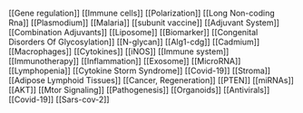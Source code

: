 [[Gene regulation]]
[[Immune cells]]
[[Polarization]]
[[Long Non-coding Rna]]
[[Plasmodium]]
[[Malaria]]
[[subunit vaccine]]
[[Adjuvant System]]
[[Combination Adjuvants]]
[[Liposome]]
[[Biomarker]]
[[Congenital Disorders Of Glycosylation]]
[[N-glycan]]
[[Alg1-cdg]]
[[Cadmium]]
[[Macrophages]]
[[Cytokines]]
[[iNOS]]
[[Immune system]]
[[Immunotherapy]]
[[Inflammation]]
[[Exosome]]
[[MicroRNA]]
[[Lymphopenia]]
[[Cytokine Storm Syndrome]]
[[Covid-19]]
[[Stroma]]
[[Adipose Lymphoid Tissues]]
[[Cancer, Regeneration]]
[[PTEN]]
[[miRNAs]]
[[AKT]]
[[Mtor Signaling]]
[[Pathogenesis]]
[[Organoids]]
[[Antivirals]]
[[Covid-19]]
[[Sars-cov-2]]
